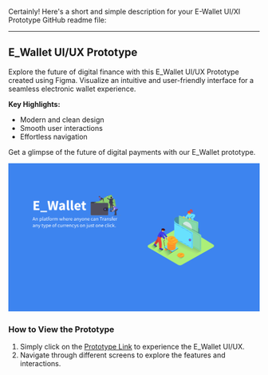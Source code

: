 Certainly! Here's a short and simple description for your E-Wallet UI/XI Prototype GitHub readme file:

---

## E_Wallet UI/UX Prototype

Explore the future of digital finance with this E_Wallet UI/UX Prototype created using Figma. Visualize an intuitive and user-friendly interface for a seamless electronic wallet experience.

**Key Highlights:**
- Modern and clean design
- Smooth user interactions
- Effortless navigation

Get a glimpse of the future of digital payments with our E_Wallet prototype.

![E-Wallet Prototype Screenshot](screenshot.png)

### How to View the Prototype
1. Simply click on the [Prototype Link](https://figma.fun/sQ08CJ) to experience the E_Wallet UI/UX.
2. Navigate through different screens to explore the features and interactions.
